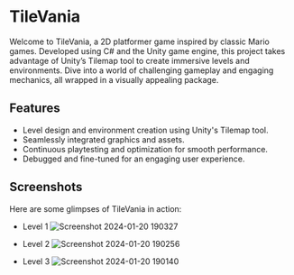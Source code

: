# TileVania
Welcome to TileVania, a 2D platformer game inspired by classic Mario games. Developed using C# and the Unity game engine, this project takes advantage of Unity’s Tilemap tool to create immersive levels and environments. Dive into a world of challenging gameplay and engaging mechanics, all wrapped in a visually appealing package.

## Features
- Level design and environment creation using Unity's Tilemap tool.
- Seamlessly integrated graphics and assets.
- Continuous playtesting and optimization for smooth performance.
- Debugged and fine-tuned for an engaging user experience.

## Screenshots
Here are some glimpses of TileVania in action:


* Level 1
![Screenshot 2024-01-20 190327](https://github.com/mdzdmr/TileVania/assets/155291636/41e3bd64-4ba1-4370-a9f2-bc7886a24a2a)


* Level 2
![Screenshot 2024-01-20 190256](https://github.com/mdzdmr/TileVania/assets/155291636/9d19cd01-96ee-48c0-bafb-b2dd031487da)


* Level 3
![Screenshot 2024-01-20 190140](https://github.com/mdzdmr/TileVania/assets/155291636/83d779f0-0cc5-489b-9a2a-3af47cd610bd)











